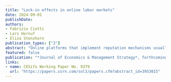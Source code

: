 ```yaml
---
title: "Lock-in effects in online labor markets"
date: 2024-09-01
publishDate: 
authors: 
- Fabrizio Ciotti
- Lars Hornuf
- Eliza Stenzhorn
publication_types: ["2"]
abstract: "Online platforms that implement reputation mechanisms usually prevent the transfer of ratings to other platforms, leading to lock-in effects and high switching costs for users. This situation can be capitalized by platforms, for example, by charging their users higher fees. In this paper, we theoretically and experimentally investigate the effects of platform pricing on workers' switching behavior in online labor markets and analyze whether a policy regime with reputation portability could mitigate lock-in effects and reduce the likelihood of worker capitalization by the platform. We further examine switching motives more thoroughly and differentiate between monetary motives and fairness preferences. Theoretically, we provide evidence for the existence of switching costs if reputation mechanisms are platform-specific. The model predicts that reputation portability lowers switching costs, eliminating the possibility for platforms to capitalize lock-in effects. We test our predictions using an online lab-in-the-field experiment. The results are in line with our theoretical model and show that the absence of reputation portability leads to worker lock-in, which can be capitalized by platforms. Moreover, reputation portability has a positive impact on the wages of highly rated workers. The data further show that the switching of workers is primarily driven by monetary motives, but perceiving the platform fee as unfair also plays a significant role for workers."
featured: false
publication: "*Journal of Economics & Management Strategy*, forthcoming"
links:
- name: CESifo Working Paper No. 9379
  url: "https://papers.ssrn.com/sol3/papers.cfm?abstract_id=3953015"
---
```


